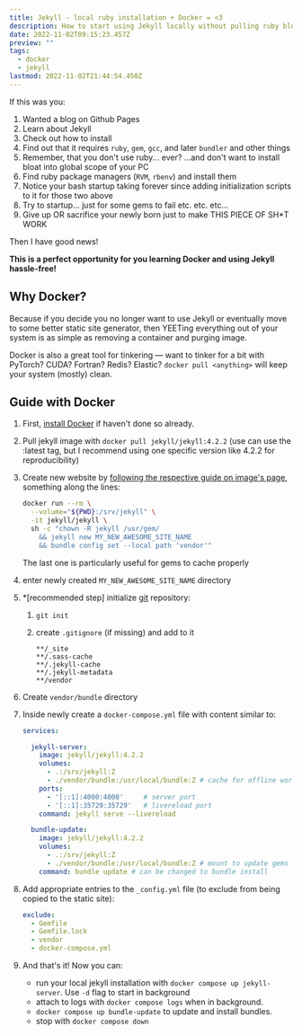 ```yaml
---
title: Jekyll - local ruby installation + Docker = <3
description: How to start using Jekyll locally without pulling ruby bloat
date: 2022-11-02T09:15:23.457Z
preview: ""
tags:
  - docker
  - jekyll
lastmod: 2022-11-02T21:44:54.450Z
---
```


If this was you:

1. Wanted a blog on Github Pages
2. Learn about Jekyll
3. Check out how to install
4. Find out that it requires `ruby`, `gem`, `gcc`, and later `bundler` and other things
5. Remember, that you don't use ruby... ever? ...and don't want to install bloat into global scope of your PC
6. Find ruby package managers (`RVM`, `rbenv`) and install them
7. Notice your bash startup taking forever since adding initialization scripts to it for those two above
8. Try to startup... just for some gems to fail etc. etc. etc...
9. Give up OR sacrifice your newly born just to make THIS PIECE OF SH*T WORK

Then I have good news!

**This is a perfect opportunity for you learning Docker and using Jekyll hassle-free!**

## Why Docker?

Because if you decide you no longer want to use Jekyll or eventually move to some better static site generator, then YEETing everything out of your system is as simple as removing a container and purging image.

Docker is also a great tool for tinkering — want to tinker for a bit with PyTorch? CUDA? Fortran? Redis? Elastic? `docker pull <anything>` will keep your system (mostly) clean.

## Guide with Docker

1. First, [install Docker](https://docs.docker.com/engine/install) if haven't done so already.
2. Pull jekyll image with `docker pull jekyll/jekyll:4.2.2` (use can use the :latest tag, but I recommend using one specific version like 4.2.2 for reproducibility)
3. Create new website by [following the respective guide on image's page](https://github.com/envygeeks/jekyll-docker/blob/master/README.md#quick-start-under-windows-cmd), something along the lines:

    ```bash
    docker run --rm \
      --volume="${PWD}:/srv/jekyll" \
      -it jekyll/jekyll \
      sh -c "chown -R jekyll /usr/gem/ 
        && jekyll new MY_NEW_AWESOME_SITE_NAME
        && bundle config set --local path 'vendor'"
    ```

    The last one is particularly useful for gems to cache properly

4. enter newly created `MY_NEW_AWESOME_SITE_NAME` directory
5. *[recommended step] initialize [git](https://git-scm.com/) repository:

   1. `git init`
   2. create `.gitignore` (if missing) and add to it

      ```
      **/_site
      **/.sass-cache
      **/.jekyll-cache
      **/.jekyll-metadata
      **/vendor
      ```

6. Create `vendor/bundle` directory
7. Inside newly  create a `docker-compose.yml` file with content similar to:

    ```yml
    services:

      jekyll-server:
        image: jekyll/jekyll:4.2.2
        volumes:
          - .:/srv/jekyll:Z
          - ./vendor/bundle:/usr/local/bundle:Z # cache for offline work
        ports:
          - '[::1]:4000:4000'     # server port
          - '[::1]:35729:35729'   # livereload port
        command: jekyll serve --livereload

      bundle-update: 
        image: jekyll/jekyll:4.2.2
        volumes:
          - .:/srv/jekyll:Z
          - ./vendor/bundle:/usr/local/bundle:Z # mount to update gems cache
        command: bundle update # can be changed to bundle install
    ```

8. Add appropriate entries to the `_config.yml` file (to exclude from being copied to the static site):

    ```yml
    exclude:
      - Gemfile
      - Gemfile.lock
      - vendor
      - docker-compose.yml
    ```

9. And that's it! Now you can:
   - run your local jekyll installation with `docker compose up jekyll-server`. Use `-d` flag to start in background
   - attach to logs with `docker compose logs` when in background.
   - `docker compose up bundle-update` to update and install bundles.
   - stop with `docker compose down`

